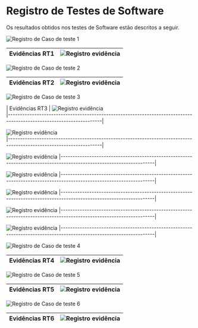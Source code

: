 # Registro de Testes de Software

Os resultados obtidos nos testes de Software estão descritos a seguir.


![Registro de Caso de teste 1](img/RT1.png)

|     Evidências  RT1      |   ![Registro evidência](img/EvidenciaCadONG.png)                                          
|--------------------------|-------------------------------------------------------------------------------------------|
 

![Registro de Caso de teste 2](img/RT2.png)

|     Evidências  RT2      |   ![Registro evidência](img/EvidenciaValilogin.png)  
|--------------------------|-------------------------------------------------------------------------------------------|


![Registro de Caso de teste 3](img/RT3.png)

|     Evidências  RT3      |   ![Registro evidência](img/EvidenciaCadasAtiv1.png)  
|---------------------------------------------------------------------------------------------------------------------|
         
![Registro evidência](img/EvidenciaCadasAtiv2.png)     
|---------------------------------------------------------------------------------------------------------------------|

![Registro evidência](img/EvidenciaCadasAtiv3.png)
|---------------------------------------------------------------------------------------------------------------------|

![Registro evidência](img/EvidenciaCadasAtiv4.png)
|---------------------------------------------------------------------------------------------------------------------|
   
![Registro evidência](img/EvidenciaCadasAtiv5.png)
|---------------------------------------------------------------------------------------------------------------------|

![Registro evidência](img/EvidenciaCadasAtivDelet3.png)
|---------------------------------------------------------------------------------------------------------------------|
     
![Registro evidência](img/EvidenciaCadasAtivUpdate.png)
|---------------------------------------------------------------------------------------------------------------------|


![Registro de Caso de teste 4](img/RT4.png)

|     Evidências  RT4      |   ![Registro evidência](img/EvidenciaVisuAtiviONG.png)  
|--------------------------|-------------------------------------------------------------------------------------------|


![Registro de Caso de teste 5](img/RT5.png)

|     Evidências  RT5      |   ![Registro evidência](img/EvidenciaVisuaInfoONG.png)  
|--------------------------|-------------------------------------------------------------------------------------------|


![Registro de Caso de teste 6](img/RT6.png)

|     Evidências  RT6      |   ![Registro evidência](img/EvidenciaVisuAtiviVolu6.png)  
|--------------------------|-------------------------------------------------------------------------------------------|
                               
